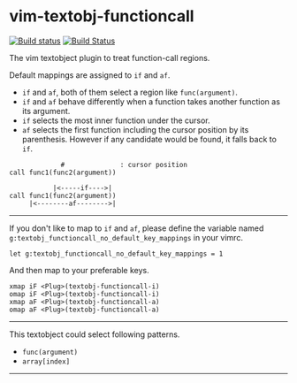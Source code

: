 vim-textobj-functioncall
========================

[![Build status](https://ci.appveyor.com/api/projects/status/7fk1871r0a8bmb5h?svg=true)](https://ci.appveyor.com/project/machakann/vim-textobj-functioncall)
[![Build Status](https://travis-ci.org/machakann/vim-textobj-functioncall.svg?branch=master)](https://travis-ci.org/machakann/vim-textobj-functioncall)

The vim textobject plugin to treat function-call regions.

Default mappings are assigned to `if` and `af`.

* `if` and `af`, both of them select a region like `func(argument)`.
* `if` and `af` behave differently when a function takes another function as its argument.
* `if` selects the most inner function under the cursor.
* `af` selects the first function including the cursor position by its parenthesis. However if any candidate would be found, it falls back to `if`.


```vim
             #              : cursor position
call func1(func2(argument))

           |<-----if---->|
call func1(func2(argument))
     |<--------af-------->|
```

---

If you don't like to map to `if` and `af`, please define the variable named `g:textobj_functioncall_no_default_key_mappings` in your vimrc.
```vim
let g:textobj_functioncall_no_default_key_mappings = 1
```

And then map to your preferable keys.
```vim
xmap iF <Plug>(textobj-functioncall-i)
omap iF <Plug>(textobj-functioncall-i)
xmap aF <Plug>(textobj-functioncall-a)
omap aF <Plug>(textobj-functioncall-a)
```

---

This textobject could select following patterns.
* `func(argument)`
* `array[index]`

---
